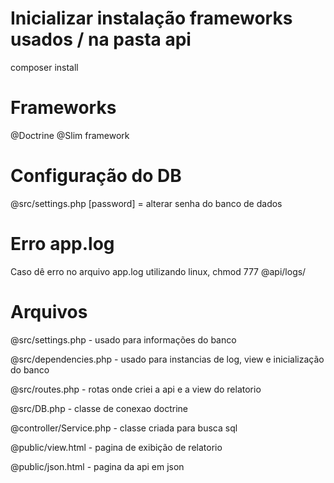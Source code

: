 # Inicializar instalação frameworks usados / na pasta api
composer install

# Frameworks
@Doctrine
@Slim framework

# Configuração do DB
@src/settings.php [password] = alterar senha do banco de dados

# Erro app.log
Caso dê erro no arquivo app.log utilizando linux, chmod 777 @api/logs/

# Arquivos
@src/settings.php - usado para informações do banco

@src/dependencies.php - usado para instancias de log, view e inicialização do banco

@src/routes.php - rotas onde criei a api e a view do relatorio

@src/DB.php - classe de conexao doctrine

@controller/Service.php - classe criada para busca sql

@public/view.html - pagina de exibição de relatorio

@public/json.html - pagina da api em json
